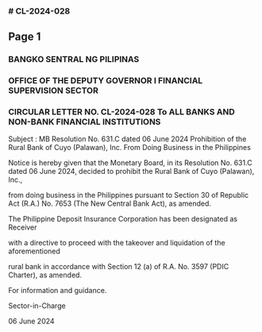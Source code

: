 ### # CL-2024-028

## Page 1

### BANGKO SENTRAL NG PILIPINAS

### OFFICE OF THE DEPUTY GOVERNOR I FINANCIAL SUPERVISION SECTOR

### CIRCULAR LETTER NO. CL-2024-028 To ALL BANKS AND NON-BANK FINANCIAL INSTITUTIONS

Subject : MB Resolution No. 631.C dated 06 June 2024 Prohibition of the Rural Bank of Cuyo (Palawan), Inc. From Doing Business in the Philippines

Notice is hereby given that the Monetary Board, in its Resolution No. 631.C dated 06 June 2024, decided to prohibit the Rural Bank of Cuyo (Palawan), Inc.,

from doing business in the Philippines pursuant to Section 30 of Republic Act (R.A.) No. 7653 (The New Central Bank Act), as amended.

The Philippine Deposit Insurance Corporation has been designated as Receiver

with a directive to proceed with the takeover and liquidation of the aforementioned

rural bank in accordance with Section 12 (a) of R.A. No. 3597 (PDIC Charter), as amended.

For information and guidance.

Sector-in-Charge

06 June 2024 